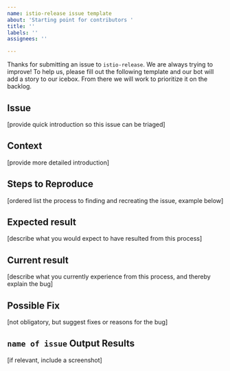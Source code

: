 ```yaml
---
name: istio-release issue template
about: 'Starting point for contributors '
title: ''
labels: ''
assignees: ''

---
```


Thanks for submitting an issue to `istio-release`. We are always trying to improve! To help us, please fill out the following template and our bot will add a story to our icebox. From there we will work to prioritize it on the backlog. 

## Issue

[provide quick introduction so this issue can be triaged]

## Context

[provide more detailed introduction]

## Steps to Reproduce

[ordered list the process to finding and recreating the issue, example below]

## Expected result

[describe what you would expect to have resulted from this process]

## Current result

[describe what you currently experience from this process, and thereby explain the bug]

## Possible Fix

[not obligatory, but suggest fixes or reasons for the bug]

## `name of issue` Output Results

[if relevant, include a screenshot]
